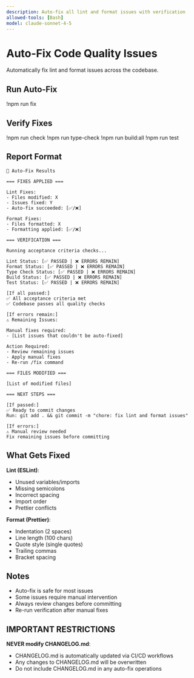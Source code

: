 ```yaml
---
description: Auto-fix all lint and format issues with verification
allowed-tools: [Bash]
model: claude-sonnet-4-5
---
```


# Auto-Fix Code Quality Issues

Automatically fix lint and format issues across the codebase.

## Run Auto-Fix

!npm run fix

## Verify Fixes

!npm run check
!npm run type-check
!npm run build:all
!npm run test

## Report Format

```
🔧 Auto-Fix Results

=== FIXES APPLIED ===

Lint Fixes:
- Files modified: X
- Issues fixed: Y
- Auto-fix succeeded: [✅/❌]

Format Fixes:
- Files formatted: X
- Formatting applied: [✅/❌]

=== VERIFICATION ===

Running acceptance criteria checks...

Lint Status: [✅ PASSED | ❌ ERRORS REMAIN]
Format Status: [✅ PASSED | ❌ ERRORS REMAIN]
Type Check Status: [✅ PASSED | ❌ ERRORS REMAIN]
Build Status: [✅ PASSED | ❌ ERRORS REMAIN]
Test Status: [✅ PASSED | ❌ ERRORS REMAIN]

[If all passed:]
✅ All acceptance criteria met
✅ Codebase passes all quality checks

[If errors remain:]
⚠️ Remaining Issues:

Manual fixes required:
- [List issues that couldn't be auto-fixed]

Action Required:
- Review remaining issues
- Apply manual fixes
- Re-run /fix command

=== FILES MODIFIED ===

[List of modified files]

=== NEXT STEPS ===

[If passed:]
✅ Ready to commit changes
Run: git add . && git commit -m "chore: fix lint and format issues"

[If errors:]
⚠️ Manual review needed
Fix remaining issues before committing
```

## What Gets Fixed

**Lint (ESLint)**:
- Unused variables/imports
- Missing semicolons
- Incorrect spacing
- Import order
- Prettier conflicts

**Format (Prettier)**:
- Indentation (2 spaces)
- Line length (100 chars)
- Quote style (single quotes)
- Trailing commas
- Bracket spacing

## Notes

- Auto-fix is safe for most issues
- Some issues require manual intervention
- Always review changes before committing
- Re-run verification after manual fixes

## IMPORTANT RESTRICTIONS

**NEVER modify CHANGELOG.md**:
- CHANGELOG.md is automatically updated via CI/CD workflows
- Any changes to CHANGELOG.md will be overwritten
- Do not include CHANGELOG.md in any auto-fix operations
